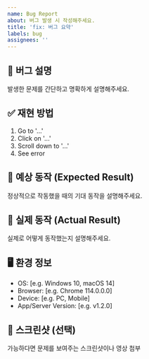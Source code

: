 ```yaml
---
name: Bug Report
about: 버그 발생 시 작성해주세요.
title: 'fix: 버그 요약'
labels: bug
assignees: ''
---
```


## 🐞 버그 설명

발생한 문제를 간단하고 명확하게 설명해주세요.

## ✅ 재현 방법

1. Go to '...'
2. Click on '...'
3. Scroll down to '...'
4. See error

## 🎯 예상 동작 (Expected Result)

정상적으로 작동했을 때의 기대 동작을 설명해주세요.

## 🚨 실제 동작 (Actual Result)

실제로 어떻게 동작했는지 설명해주세요.

## 🖥 환경 정보

- OS: [e.g. Windows 10, macOS 14]
- Browser: [e.g. Chrome 114.0.0.0]
- Device: [e.g. PC, Mobile]
- App/Server Version: [e.g. v1.2.0]

## 📸 스크린샷 (선택)

가능하다면 문제를 보여주는 스크린샷이나 영상 첨부
